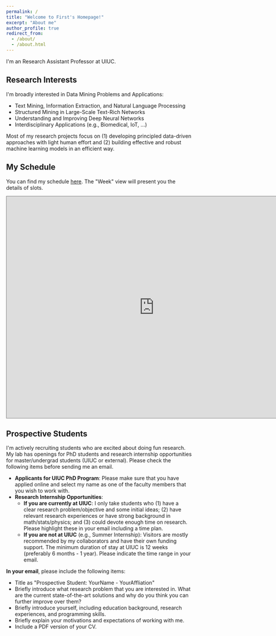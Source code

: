 ```yaml
---
permalink: /
title: "Welcome to First's Homepage!"
excerpt: "About me"
author_profile: true
redirect_from: 
  - /about/
  - /about.html
---
```



I'm an Research Assistant Professor at UIUC.

## Research Interests

I'm broadly interested in Data Mining Problems and Applications:
- Text Mining, Information Extraction, and Natural Language Processing
- Structured Mining in Large-Scale Text-Rich Networks
- Understanding and Improving Deep Neural Networks
- Interdisciplinary Applications (e.g., Biomedical, IoT, ...)

Most of my research projects focus on (1) developing principled data-driven approaches with light human effort and (2) building effective and robust machine learning models in an efficient way.



## My Schedule

You can find my schedule [here](https://outlook.office365.com/owa/calendar/8352237e97834ff4b59933c85ffdda0b@illinois.edu/e1223afd8dfa4d558c6197efe951e24413206911830300535651/calendar.html). The "Week" view will present you the details of slots.

<iframe src="https://outlook.office365.com/owa/calendar/8352237e97834ff4b59933c85ffdda0b@illinois.edu/e1223afd8dfa4d558c6197efe951e24413206911830300535651/calendar.html" style="border:solid 1px #777" width="800" height="600" frameborder="0" scrolling="no"></iframe>

## Prospective Students

I'm actively recruiting students who are excited about doing fun research. My lab has openings for PhD students and research internship opportunities for master/undergrad students (UIUC or external). Please check the following items before sending me an email.

- **Applicants for UIUC PhD Program**: Please make sure that you have applied online and select my name as one of the faculty members that you wish to work with.
- **Research Internship Opportunities**:
    * **If you are currently at UIUC**: I only take students who (1) have a clear research problem/objective and some initial ideas; (2) have relevant research experiences or have strong background in math/stats/physics; and (3) could devote enough time on research. Please highlight these in your email including a time plan.
    * **If you are not at UIUC** (e.g., Summer Internship): Visitors are mostly recommended by my collaborators and have their own funding support. The minimum duration of stay at UIUC is 12 weeks (preferably 6 months - 1 year). Please indicate the time range in your email.

**In your email**, please include the following items:
- Title as "Prospective Student: YourName - YourAffliation"
- Briefly introduce what research problem that you are interested in. What are the current state-of-the-art solutions and why do you think you can further improve over them?
- Briefly introduce yourself, including education background, research experiences, and programming skills.
- Briefly explain your motivations and expectations of working with me.
- Include a PDF version of your CV.

